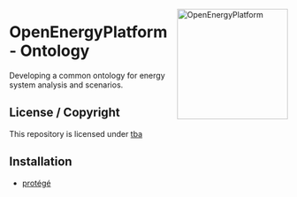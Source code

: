 ﻿<a href="http://oep.iks.cs.ovgu.de/"><img align="right" width="200" height="200" src="https://avatars2.githubusercontent.com/u/37101913?s=400&u=9b593cfdb6048a05ea6e72d333169a65e7c922be&v=4" alt="OpenEnergyPlatform"></a>

# OpenEnergyPlatform - Ontology

Developing a common ontology for energy system analysis and scenarios.

## License / Copyright

This repository is licensed under [tba]()

## Installation

* [protégé](https://protege.stanford.edu/)
